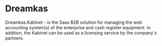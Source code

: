 # Dreamkas
Dreamkas.Kabinet -  is the Saas B2B solution for managing the web accounting system(s) of the enterprise and cash register equipment. In addition, the Kabinet can be used as a licensing service by the company's partners. 
